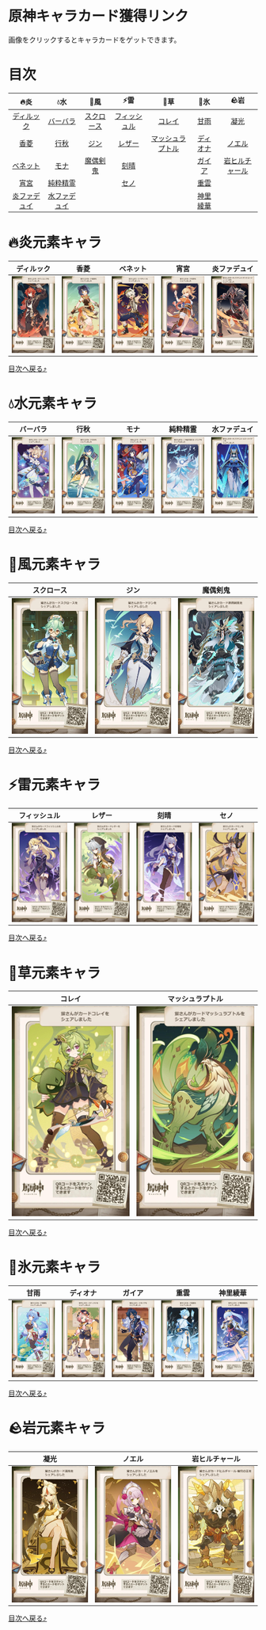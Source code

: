 # 原神キャラカード獲得リンク

画像をクリックするとキャラカードをゲットできます。

# 目次

| 🔥炎 | 💧水 | 🍃風 | ⚡雷 | 🌱草 | 🧊氷 | 🪨岩 |
| :-: | :-: | :-: | :-: | :-: | :-: | :-: |
| [ディルック](#🔥炎キャラ) | [バーバラ](#💧水キャラ) | [スクロース](#🍃風キャラ) | [フィッシュル](#⚡雷キャラ) | [コレイ](#🌱草キャラ) | [甘雨](#🧊氷キャラ) | [凝光](#🪨岩キャラ) | 
| [香菱](#🔥炎キャラ) | [行秋](#💧水キャラ) | [ジン](#🍃風キャラ) | [レザー](#⚡雷キャラ) | [マッシュラプトル](#🌱草キャラ) | [ディオナ](#🧊氷キャラ) | [ノエル](#🪨岩キャラ) | 
| [ベネット](#🔥炎キャラ) | [モナ](#💧水キャラ) | [魔偶剣鬼](#🍃風キャラ) | [刻晴](#⚡雷キャラ) | | [ガイア](#🧊氷キャラ) | [岩ヒルチャール](#🪨岩キャラ) | 
| [宵宮](#🔥炎キャラ) | [純粋精霊](#💧水キャラ) | | [セノ](#⚡雷キャラ) | | [重雲](#🧊氷キャラ) | |
| [炎ファデュイ](#🔥炎キャラ) | [水ファデュイ](#💧水キャラ) | | | | [神里綾華](#🧊氷キャラ) | |

# 🔥炎元素キャラ

| ディルック | 香菱 | ベネット | 宵宮 | 炎ファデュイ |
| :-: | :-: | :-: | :-: | :-: |
| [![ディルックのシェア画像](images/image16.jpg "ディルックをゲット")](https://sg-public-api.hoyoverse.com/event/social_sea_share/redirectUrl?key=m11091752251431&lang=ja-jp&game_biz=hk4e_global&title_key=web_give_card_share_title&url=https%3A%2F%2Fhoyo.link%2F85l8BBAd%3FgiftType%3Dgive%26shareCode%3DMThsOkdBNlpNRVpOOU4%3D%26utm_source%3Dshare%26utm_medium%3Dtwitter%26utm_campaign%3Dweb&img_url=https%3A%2F%2Fupload-static.hoyoverse.com%2Fevent%2F2022%2F12%2F06%2F800517333%2Ff433dbdd56183c73aed075e26461e619_5323880935660000027.jpeg&desc_key=web_give_card_share_desc&timeStamp=5567702) | [![香菱のシェア画像](images/image2.jpg "香菱をゲット")](https://sg-public-api.hoyoverse.com/event/social_sea_share/redirectUrl?key=m11091752251431&lang=ja-jp&game_biz=hk4e_global&title_key=web_give_card_share_title&url=https%3A%2F%2Fhoyo.link%2F85l8BBAd%3FgiftType%3Dgive%26shareCode%3DMThtOkdBNlpNRVpOOU4%3D%26utm_source%3Dshare%26utm_medium%3Dtwitter%26utm_campaign%3Dweb&img_url=https%3A%2F%2Fupload-static.hoyoverse.com%2Fevent%2F2022%2F12%2F06%2F800517333%2F2f91c335f715c4d099878d7b9f0daf19_7089080195559533084.jpeg&desc_key=web_give_card_share_desc&timeStamp=5567702) | [![ベネットのシェア画像](images/image17.jpg "ベネットをゲット")](https://sg-public-api.hoyoverse.com/event/social_sea_share/redirectUrl?key=m11091752251431&lang=ja-jp&game_biz=hk4e_global&title_key=web_give_card_share_title&url=https%3A%2F%2Fhoyo.link%2F85l8BBAd%3FgiftType%3Dgive%26shareCode%3DMThuOkdBNlpNRVpOOU4%3D%26utm_source%3Dshare%26utm_medium%3Dtwitter%26utm_campaign%3Dweb&img_url=https%3A%2F%2Fupload-static.hoyoverse.com%2Fevent%2F2022%2F12%2F06%2F800517333%2F27ed85130120869bb0b665e45b23bce7_515040242779755229.jpeg&desc_key=web_give_card_share_desc&timeStamp=5567702) | [![宵宮のシェア画像](images/image26.jpg "宵宮をゲット")](https://sg-public-api.hoyoverse.com/event/social_sea_share/redirectUrl?key=m11091752251431&lang=ja-jp&game_biz=hk4e_global&title_key=web_give_card_share_title&url=https%3A%2F%2Fhoyo.link%2F85l8BBAd%3FgiftType%3Dgive%26shareCode%3DMThwOkdBNlpNRVpOOU4%3D%26utm_source%3Dshare%26utm_medium%3Dtwitter%26utm_campaign%3Dweb&img_url=https%3A%2F%2Fupload-static.hoyoverse.com%2Fevent%2F2022%2F12%2F06%2F800517333%2Fe55ad8e3350f6961b8a6cfac47b97962_2458440199837812394.jpeg&desc_key=web_give_card_share_desc&timeStamp=5567702) | [![炎ファデュイのシェア画像](images/image23.jpg "炎ファデュイをゲット")](https://sg-public-api.hoyoverse.com/event/social_sea_share/redirectUrl?key=m11091752251431&lang=ja-jp&game_biz=hk4e_global&title_key=web_give_card_share_title&url=https%3A%2F%2Fhoyo.link%2F85l8BBAd%3FgiftType%3Dgive%26shareCode%3DMjd0OkdBNlpNRVpOOU4%3D%26utm_source%3Dshare%26utm_medium%3Dtwitter%26utm_campaign%3Dweb&img_url=https%3A%2F%2Fupload-static.hoyoverse.com%2Fevent%2F2022%2F12%2F06%2F800517333%2F292282822e8a7791a49b11bb4523572b_8474234169223422888.jpeg&desc_key=web_give_card_share_desc&timeStamp=5567702) |

[目次へ戻る⤴️](#目次)

# 💧水元素キャラ

| バーバラ | 行秋 | モナ | 純粋精霊 | 水ファデュイ |
| :-: | :-: | :-: | :-: | :-: |
| [![バーバラのシェア画像](images/image22.jpg "バーバラをゲット")](https://sg-public-api.hoyoverse.com/event/social_sea_share/redirectUrl?key=m11091752251431&lang=ja-jp&game_biz=hk4e_global&title_key=web_give_card_share_title&url=https%3A%2F%2Fhoyo.link%2F85l8BBAd%3FgiftType%3Dgive%26shareCode%3DMTVoOkdBNlpNRVpOOU4%3D%26utm_source%3Dshare%26utm_medium%3Dtwitter%26utm_campaign%3Dweb&img_url=https%3A%2F%2Fupload-static.hoyoverse.com%2Fevent%2F2022%2F12%2F06%2F800517333%2Fe87d53dfb7bc1226e834c362ab38a94b_4613528264652695852.jpeg&desc_key=web_give_card_share_desc&timeStamp=5567703) | [![行秋のシェア画像](images/image14.jpg "行秋をゲット")](https://sg-public-api.hoyoverse.com/event/social_sea_share/redirectUrl?key=m11091752251431&lang=ja-jp&game_biz=hk4e_global&title_key=web_give_card_share_title&url=https%3A%2F%2Fhoyo.link%2F85l8BBAd%3FgiftType%3Dgive%26shareCode%3DMTVpOkdBNlpNRVpOOU4%3D%26utm_source%3Dshare%26utm_medium%3Dtwitter%26utm_campaign%3Dweb&img_url=https%3A%2F%2Fupload-static.hoyoverse.com%2Fevent%2F2022%2F12%2F06%2F800517333%2F66f9ce18af16878c266539f2195356fb_3470266569955435201.jpeg&desc_key=web_give_card_share_desc&timeStamp=5567712) | [![モナのシェア画像](images/image4.jpg "モナをゲット")](https://sg-public-api.hoyoverse.com/event/social_sea_share/redirectUrl?key=m11091752251431&lang=ja-jp&game_biz=hk4e_global&title_key=web_give_card_share_title&url=https%3A%2F%2Fhoyo.link%2F85l8BBAd%3FgiftType%3Dgive%26shareCode%3DMTVqOkdBNlpNRVpOOU4%3D%26utm_source%3Dshare%26utm_medium%3Dtwitter%26utm_campaign%3Dweb&img_url=https%3A%2F%2Fupload-static.hoyoverse.com%2Fevent%2F2022%2F12%2F06%2F800517333%2F81c00fa7717ec1dd5f9a1fd8439a7264_7166765682509828821.jpeg&desc_key=web_give_card_share_desc&timeStamp=5567703) | [![純粋精霊のシェア画像](images/image12.jpg "純粋精霊をゲット")](https://sg-public-api.hoyoverse.com/event/social_sea_share/redirectUrl?key=m11091752251431&lang=ja-jp&game_biz=hk4e_global&title_key=web_give_card_share_title&url=https%3A%2F%2Fhoyo.link%2F85l8BBAd%3FgiftType%3Dgive%26shareCode%3DMjRwOkdBNlpNRVpOOU4%3D%26utm_source%3Dshare%26utm_medium%3Dtwitter%26utm_campaign%3Dweb&img_url=https%3A%2F%2Fupload-static.hoyoverse.com%2Fevent%2F2022%2F12%2F06%2F800517333%2F34cf56da3b4dc22cb6d6959055c06784_6501825309781623263.jpeg&desc_key=web_give_card_share_desc&timeStamp=5567704) | [![水ファデュイのシェア画像](images/image21.jpg "水ファデュイをゲット")](https://sg-public-api.hoyoverse.com/event/social_sea_share/redirectUrl?key=m11091752251431&lang=ja-jp&game_biz=hk4e_global&title_key=web_give_card_share_title&url=https%3A%2F%2Fhoyo.link%2F85l8BBAd%3FgiftType%3Dgive%26shareCode%3DMjRxOkdBNlpNRVpOOU4%3D%26utm_source%3Dshare%26utm_medium%3Dtwitter%26utm_campaign%3Dweb&img_url=https%3A%2F%2Fupload-static.hoyoverse.com%2Fevent%2F2022%2F12%2F06%2F800517333%2F281824e6c9a8aba105e6bf12220fd496_2700948251292666515.jpeg&desc_key=web_give_card_share_desc&timeStamp=5567704) |

[目次へ戻る⤴️](#目次)

# 🍃風元素キャラ

| スクロース | ジン | 魔偶剣鬼 |
| :-: | :-: | :-: |
| [![スクロースのシェア画像](images/image8.jpg "スクロースをゲット")](https://sg-public-api.hoyoverse.com/event/social_sea_share/redirectUrl?key=m11091752251431&lang=ja-jp&game_biz=hk4e_global&title_key=web_give_card_share_title&url=https%3A%2F%2Fhoyo.link%2F85l8BBAd%3FgiftType%3Dgive%26shareCode%3DMWV0OkdBNlpNRVpOOU4%3D%26utm_source%3Dshare%26utm_medium%3Dtwitter%26utm_campaign%3Dweb&img_url=https%3A%2F%2Fupload-static.hoyoverse.com%2Fevent%2F2022%2F12%2F06%2F800517333%2F6a16297ca9918ff8292ec079b7bda99d_7437931161549105464.jpeg&desc_key=web_give_card_share_desc&timeStamp=5567704) | [![ジンのシェア画像](images/image27.jpg "ジンをゲット")](https://sg-public-api.hoyoverse.com/event/social_sea_share/redirectUrl?key=m11091752251431&lang=ja-jp&game_biz=hk4e_global&title_key=web_give_card_share_title&url=https%3A%2F%2Fhoyo.link%2F85l8BBAd%3FgiftType%3Dgive%26shareCode%3DMWV1OkdBNlpNRVpOOU4%3D%26utm_source%3Dshare%26utm_medium%3Dtwitter%26utm_campaign%3Dweb&img_url=https%3A%2F%2Fupload-static.hoyoverse.com%2Fevent%2F2022%2F12%2F06%2F800517333%2Ff25645bdc7ae9c78a7feaad48d618df7_5558814358888107508.jpeg&desc_key=web_give_card_share_desc&timeStamp=5567704) | [![魔偶剣鬼のシェア画像](images/image5.jpg "魔偶剣鬼をゲット")](https://sg-public-api.hoyoverse.com/event/social_sea_share/redirectUrl?key=m11091752251431&lang=ja-jp&game_biz=hk4e_global&title_key=web_give_card_share_title&url=https%3A%2F%2Fhoyo.link%2F85l8BBAd%3FgiftType%3Dgive%26shareCode%3DMmU1OkdBNlpNRVpOOU4%3D%26utm_source%3Dshare%26utm_medium%3Dtwitter%26utm_campaign%3Dweb&img_url=https%3A%2F%2Fupload-static.hoyoverse.com%2Fevent%2F2022%2F12%2F06%2F800517333%2Fa557eb71a1ce3201fb071a54c16280dd_6453539133530737408.jpeg&desc_key=web_give_card_share_desc&timeStamp=5567704) |

[目次へ戻る⤴️](#目次)

# ⚡雷元素キャラ

| フィッシュル | レザー | 刻晴 | セノ |
| :-: | :-: | :-: | :-: |
| [![フィッシュルのシェア画像](images/image6.jpg "フィッシュルをゲット")](https://sg-public-api.hoyoverse.com/event/social_sea_share/redirectUrl?key=m11091752251431&lang=ja-jp&game_biz=hk4e_global&title_key=web_give_card_share_title&url=https%3A%2F%2Fhoyo.link%2F85l8BBAd%3FgiftType%3Dgive%26shareCode%3DMWJwOkdBNlpNRVpOOU4%3D%26utm_source%3Dshare%26utm_medium%3Dtwitter%26utm_campaign%3Dweb&img_url=https%3A%2F%2Fupload-static.hoyoverse.com%2Fevent%2F2022%2F12%2F06%2F800517333%2F8b099389b170a0cf5d06527c9eaefb66_4660134730126264630.jpeg&desc_key=web_give_card_share_desc&timeStamp=5567705) | [![レザーのシェア画像](images/image10.jpg "レザーをゲット")](https://sg-public-api.hoyoverse.com/event/social_sea_share/redirectUrl?key=m11091752251431&lang=ja-jp&game_biz=hk4e_global&title_key=web_give_card_share_title&url=https%3A%2F%2Fhoyo.link%2F85l8BBAd%3FgiftType%3Dgive%26shareCode%3DMWJxOkdBNlpNRVpOOU4%3D%26utm_source%3Dshare%26utm_medium%3Dtwitter%26utm_campaign%3Dweb&img_url=https%3A%2F%2Fupload-static.hoyoverse.com%2Fevent%2F2022%2F12%2F06%2F800517333%2F108cdeea278a72cf69ec12bdfdadf885_3856423934573163650.jpeg&desc_key=web_give_card_share_desc&timeStamp=5567705) | [![刻晴のシェア画像](images/image7.jpg "刻晴をゲット")](https://sg-public-api.hoyoverse.com/event/social_sea_share/redirectUrl?key=m11091752251431&lang=ja-jp&game_biz=hk4e_global&title_key=web_give_card_share_title&url=https%3A%2F%2Fhoyo.link%2F85l8BBAd%3FgiftType%3Dgive%26shareCode%3DMWJyOkdBNlpNRVpOOU4%3D%26utm_source%3Dshare%26utm_medium%3Dtwitter%26utm_campaign%3Dweb&img_url=https%3A%2F%2Fupload-static.hoyoverse.com%2Fevent%2F2022%2F12%2F06%2F800517333%2Fbafdf63f34798c3171ed755c3165dc6a_1034930962602649755.jpeg&desc_key=web_give_card_share_desc&timeStamp=5567705) | [![セノのシェア画像](images/image25.jpg "セノをゲット")](https://sg-public-api.hoyoverse.com/event/social_sea_share/redirectUrl?key=m11091752251431&lang=ja-jp&game_biz=hk4e_global&title_key=web_give_card_share_title&url=https%3A%2F%2Fhoyo.link%2F85l8BBAd%3FgiftType%3Dgive%26shareCode%3DMWJzOkdBNlpNRVpOOU4%3D%26utm_source%3Dshare%26utm_medium%3Dtwitter%26utm_campaign%3Dweb&img_url=https%3A%2F%2Fupload-static.hoyoverse.com%2Fevent%2F2022%2F12%2F06%2F800517333%2F87e7fe0e9541c7bc097741743b5f3668_3543992212538612852.jpeg&desc_key=web_give_card_share_desc&timeStamp=5567705) |

[目次へ戻る⤴️](#目次)

# 🌱草元素キャラ

| コレイ | マッシュラプトル |
| :-: | :-: |
| [![コレイのシェア画像](images/image9.jpg "コレイをゲット")](https://sg-public-api.hoyoverse.com/event/social_sea_share/redirectUrl?key=m11091752251431&lang=ja-jp&game_biz=hk4e_global&title_key=web_give_card_share_title&url=https%3A%2F%2Fhoyo.link%2F85l8BBAd%3FgiftType%3Dgive%26shareCode%3DMWw1OkdBNlpNRVpOOU4%3D%26utm_source%3Dshare%26utm_medium%3Dtwitter%26utm_campaign%3Dweb&img_url=https%3A%2F%2Fupload-static.hoyoverse.com%2Fevent%2F2022%2F12%2F06%2F800517333%2Fca63c1975950b45ac4dfcb3c6ae39299_3252461079216.jpeg&desc_key=web_give_card_share_desc&timeStamp=5567705) | [![マッシュラプトルのシェア画像](images/image15.jpg "マッシュラプトルをゲット")](https://sg-public-api.hoyoverse.com/event/social_sea_share/redirectUrl?key=m11091752251431&lang=ja-jp&game_biz=hk4e_global&title_key=web_give_card_share_title&url=https%3A%2F%2Fhoyo.link%2F85l8BBAd%3FgiftType%3Dgive%26shareCode%3DMmtkOkdBNlpNRVpOOU4%3D%26utm_source%3Dshare%26utm_medium%3Dtwitter%26utm_campaign%3Dweb&img_url=https%3A%2F%2Fupload-static.hoyoverse.com%2Fevent%2F2022%2F12%2F06%2F800517333%2F971e992e347c0093b9cc24f141033a01_3311351929732016829.jpeg&desc_key=web_give_card_share_desc&timeStamp=5567705) |

[目次へ戻る⤴️](#目次)

# 🧊氷元素キャラ

| 甘雨 | ディオナ | ガイア | 重雲 | 神里綾華 |
| :-: | :-: | :-: | :-: | :-: |
| [![甘雨のシェア画像](images/image1.jpg "甘雨をゲット")](https://sg-public-api.hoyoverse.com/event/social_sea_share/redirectUrl?key=m11091752251431&lang=ja-jp&game_biz=hk4e_global&title_key=web_give_card_share_title&url=https%3A%2F%2Fhoyo.link%2F85l8BBAd%3FgiftType%3Dgive%26shareCode%3DMTJkOkdBNlpNRVpOOU4%3D%26utm_source%3Dshare%26utm_medium%3Dtwitter%26utm_campaign%3Dweb&img_url=https%3A%2F%2Fupload-static.hoyoverse.com%2Fevent%2F2022%2F12%2F06%2F800517333%2F3c5a3e1c89c3c80fe952c11e912cd4bb_4302765577924807559.jpeg&desc_key=web_give_card_share_desc&timeStamp=5567705) | [![ディオナのシェア画像](images/image13.jpg "ディオナをゲット")](https://sg-public-api.hoyoverse.com/event/social_sea_share/redirectUrl?key=m11091752251431&lang=ja-jp&game_biz=hk4e_global&title_key=web_give_card_share_title&url=https%3A%2F%2Fhoyo.link%2F85l8BBAd%3FgiftType%3Dgive%26shareCode%3DMTJlOkdBNlpNRVpOOU4%3D%26utm_source%3Dshare%26utm_medium%3Dtwitter%26utm_campaign%3Dweb&img_url=https%3A%2F%2Fupload-static.hoyoverse.com%2Fevent%2F2022%2F12%2F06%2F800517333%2Fea68c20be3421b733fb2491023dd30c8_4957353541155490747.jpeg&desc_key=web_give_card_share_desc&timeStamp=5567705) | [![ガイアのシェア画像](images/image3.jpg "ガイアをゲット")](https://sg-public-api.hoyoverse.com/event/social_sea_share/redirectUrl?key=m11091752251431&lang=ja-jp&game_biz=hk4e_global&title_key=web_give_card_share_title&url=https%3A%2F%2Fhoyo.link%2F85l8BBAd%3FgiftType%3Dgive%26shareCode%3DMTJmOkdBNlpNRVpOOU4%3D%26utm_source%3Dshare%26utm_medium%3Dtwitter%26utm_campaign%3Dweb&img_url=https%3A%2F%2Fupload-static.hoyoverse.com%2Fevent%2F2022%2F12%2F06%2F800517333%2Fd3af0f74dc5d80d06a6148570bd96f15_1792573994259324940.jpeg&desc_key=web_give_card_share_desc&timeStamp=5567705) | [![重雲のシェア画像](images/image19.jpg "重雲をゲット")](https://sg-public-api.hoyoverse.com/event/social_sea_share/redirectUrl?key=m11091752251431&lang=ja-jp&game_biz=hk4e_global&title_key=web_give_card_share_title&url=https%3A%2F%2Fhoyo.link%2F85l8BBAd%3FgiftType%3Dgive%26shareCode%3DMTJnOkdBNlpNRVpOOU4%3D%26utm_source%3Dshare%26utm_medium%3Dtwitter%26utm_campaign%3Dweb&img_url=https%3A%2F%2Fupload-static.hoyoverse.com%2Fevent%2F2022%2F12%2F06%2F800517333%2Fd29875b8d2b57fbe49a8da5c8c5a62b7_6646981969561928793.jpeg&desc_key=web_give_card_share_desc&timeStamp=5567705) | [![神里綾華のシェア画像](images/image18.jpg "神里綾華をゲット")](https://sg-public-api.hoyoverse.com/event/social_sea_share/redirectUrl?key=m11091752251431&lang=ja-jp&game_biz=hk4e_global&title_key=web_give_card_share_title&url=https%3A%2F%2Fhoyo.link%2F85l8BBAd%3FgiftType%3Dgive%26shareCode%3DMTJoOkdBNlpNRVpOOU4%3D%26utm_source%3Dshare%26utm_medium%3Dtwitter%26utm_campaign%3Dweb&img_url=https%3A%2F%2Fupload-static.hoyoverse.com%2Fevent%2F2022%2F12%2F06%2F800517333%2Ff358c3b742d5b6bf0da634acfda9f2bf_8119268766094139594.jpeg&desc_key=web_give_card_share_desc&timeStamp=5567706) |

[目次へ戻る⤴️](#目次)

# 🪨岩元素キャラ

| 凝光 | ノエル | 岩ヒルチャール |
| :-: | :-: | :-: |
| [![凝光のシェア画像](images/image11.jpg "凝光をゲット")](https://sg-public-api.hoyoverse.com/event/social_sea_share/redirectUrl?key=m11091752251431&lang=ja-jp&game_biz=hk4e_global&title_key=web_give_card_share_title&url=https%3A%2F%2Fhoyo.link%2F85l8BBAd%3FgiftType%3Dgive%26shareCode%3DMWkxOkdBNlpNRVpOOU4%3D%26utm_source%3Dshare%26utm_medium%3Dtwitter%26utm_campaign%3Dweb&img_url=https%3A%2F%2Fupload-static.hoyoverse.com%2Fevent%2F2022%2F12%2F06%2F800517333%2F7971d20cb00d365b0821b0493d1555e2_4946362991668201320.jpeg&desc_key=web_give_card_share_desc&timeStamp=5567706) | [![ノエルのシェア画像](images/image24.jpg "ノエルをゲット")](https://sg-public-api.hoyoverse.com/event/social_sea_share/redirectUrl?key=m11091752251431&lang=ja-jp&game_biz=hk4e_global&title_key=web_give_card_share_title&url=https%3A%2F%2Fhoyo.link%2F85l8BBAd%3FgiftType%3Dgive%26shareCode%3DMWkyOkdBNlpNRVpOOU4%3D%26utm_source%3Dshare%26utm_medium%3Dtwitter%26utm_campaign%3Dweb&img_url=https%3A%2F%2Fupload-static.hoyoverse.com%2Fevent%2F2022%2F12%2F06%2F800517333%2F3b6d7829722bb51b1eb170c3dbe7ff9a_3504700526584502048.jpeg&desc_key=web_give_card_share_desc&timeStamp=5567706) | [![岩ヒルチャールのシェア画像](images/image20.jpg "岩ヒルチャールをゲット")](https://sg-public-api.hoyoverse.com/event/social_sea_share/redirectUrl?key=m11091752251431&lang=ja-jp&game_biz=hk4e_global&title_key=web_give_card_share_title&url=https%3A%2F%2Fhoyo.link%2F85l8BBAd%3FgiftType%3Dgive%26shareCode%3DMmg5OkdBNlpNRVpOOU4%3D%26utm_source%3Dshare%26utm_medium%3Dtwitter%26utm_campaign%3Dweb&img_url=https%3A%2F%2Fupload-static.hoyoverse.com%2Fevent%2F2022%2F12%2F06%2F800517333%2F8287cb7a7351559ac3ac4d2381fdc319_3573208515974785834.jpeg&desc_key=web_give_card_share_desc&timeStamp=5567706) |

[目次へ戻る⤴️](#目次)

